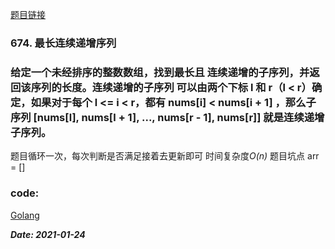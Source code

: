 [题目链接](https://leetcode-cn.com/problems/longest-continuous-increasing-subsequence/)
    
### 674. 最长连续递增序列
### 给定一个未经排序的整数数组，找到最长且 连续递增的子序列，并返回该序列的长度。连续递增的子序列 可以由两个下标 l 和 r（l < r）确定，如果对于每个 l <= i < r，都有 nums[i] < nums[i + 1] ，那么子序列 [nums[l], nums[l + 1], ..., nums[r - 1], nums[r]] 就是连续递增子序列。
   
题目循环一次，每次判断是否满足接着去更新即可 时间复杂度*O(n)*
题目坑点 arr = []

### code:
[Golang](https://github.com/Archangel59/LeetCode/blob/main/674/674.go)  

***Date: 2021-01-24***